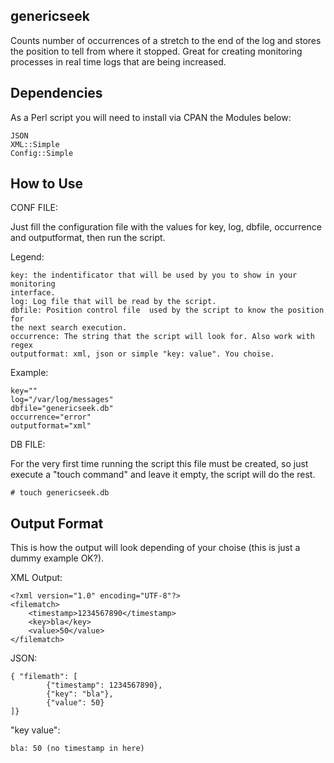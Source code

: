 genericseek
--------------------------------------------------------------------------------

Counts  number  of occurrences of a stretch to the end of the log and stores the
position  to  tell  from  where  it  stopped.  Great   for  creating  monitoring
processes in real time logs that are being increased.

Dependencies
--------------------------------------------------------------------------------

As a Perl script you will need to install via CPAN the Modules below:

	JSON
	XML::Simple
	Config::Simple

How to Use
--------------------------------------------------------------------------------

CONF FILE:

Just  fill  the  configuration  file  with  the  values  for  key,  log, dbfile,
occurrence and outputformat, then run the script.

Legend:

	key: the indentificator that will be used by you to show in your monitoring
	interface.
	log: Log file that will be read by the script.
	dbfile: Position control file  used by the script to know the position for
	the next search execution.
	occurrence: The string that the script will look for. Also work with regex
	outputformat: xml, json or simple "key: value". You choise.

Example:

	key=""
	log="/var/log/messages"
	dbfile="genericseek.db"
	occurrence="error"
	outputformat="xml"
	
DB FILE:

For  the  very  first time running the script this file must be created, so just
execute a "touch command" and leave it empty, the script will do the rest.

	# touch genericseek.db

Output Format
--------------------------------------------------------------------------------

This  is how the output will look depending of your choise (this is just a dummy
example OK?).

XML Output:

	<?xml version="1.0" encoding="UTF-8"?>
	<filematch>
		<timestamp>1234567890</timestamp>
		<key>bla</key>
		<value>50</value>
	</filematch>

JSON:

	{ "filemath": [
	        {"timestamp": 1234567890},
	        {"key": "bla"},
	        {"value": 50}
	]}

"key value":

	bla: 50 (no timestamp in here)
